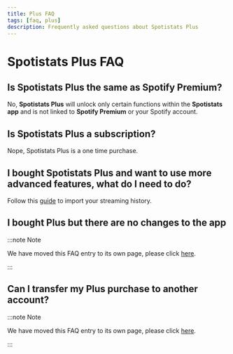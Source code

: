 ```yaml
---
title: Plus FAQ
tags: [faq, plus]
description: Frequently asked questions about Spotistats Plus
---
```


# Spotistats Plus FAQ

## Is Spotistats Plus the same as Spotify Premium?

No, **Spotistats Plus** will unlock only certain functions within the **Spotistats app** and is not linked to **Spotify Premium** or your Spotify account.

## Is Spotistats Plus a subscription?

Nope, Spotistats Plus is a one time purchase.

## I bought Spotistats Plus and want to use more advanced features, what do I need to do?

Follow this [guide](../import/streaming-history) to import your streaming history.

## I bought Plus but there are no changes to the app

:::note Note

We have moved this FAQ entry to its own page, please click [here](./bought-plus-but-no-changes.md).

:::

## Can I transfer my Plus purchase to another account?

:::note Note

We have moved this FAQ entry to its own page, please click [here](./transfer-plus).

:::
